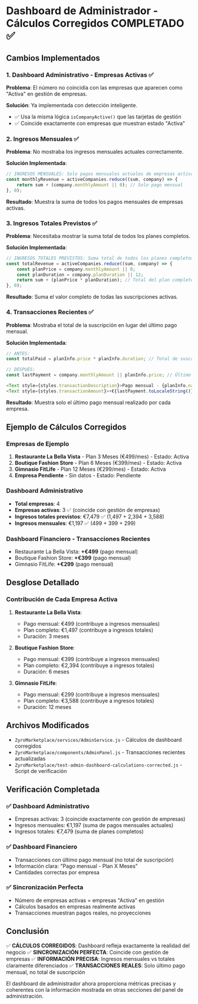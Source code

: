 # Dashboard de Administrador - Cálculos Corregidos COMPLETADO ✅

## Cambios Implementados

### 1. Dashboard Administrativo - Empresas Activas ✅
**Problema**: El número no coincidía con las empresas que aparecen como "Activa" en gestión de empresas.

**Solución**: Ya implementada con detección inteligente.
- ✅ Usa la misma lógica `isCompanyActive()` que las tarjetas de gestión
- ✅ Coincide exactamente con empresas que muestran estado "Activa"

### 2. Ingresos Mensuales ✅
**Problema**: No mostraba los ingresos mensuales actuales correctamente.

**Solución Implementada**:
```javascript
// INGRESOS MENSUALES: Solo pagos mensuales actuales de empresas activas
const monthlyRevenue = activeCompanies.reduce((sum, company) => {
    return sum + (company.monthlyAmount || 0); // Solo pago mensual
}, 0);
```

**Resultado**: Muestra la suma de todos los pagos mensuales de empresas activas.

### 3. Ingresos Totales Previstos ✅
**Problema**: Necesitaba mostrar la suma total de todos los planes completos.

**Solución Implementada**:
```javascript
// INGRESOS TOTALES PREVISTOS: Suma total de todos los planes completos
const totalRevenue = activeCompanies.reduce((sum, company) => {
    const planPrice = company.monthlyAmount || 0;
    const planDuration = company.planDuration || 12;
    return sum + (planPrice * planDuration); // Total del plan completo
}, 0);
```

**Resultado**: Suma el valor completo de todas las suscripciones activas.

### 4. Transacciones Recientes ✅
**Problema**: Mostraba el total de la suscripción en lugar del último pago mensual.

**Solución Implementada**:
```javascript
// ANTES:
const totalPaid = planInfo.price * planInfo.duration; // Total de suscripción

// DESPUÉS:
const lastPayment = company.monthlyAmount || planInfo.price; // Último pago mensual

<Text style={styles.transactionDescription}>Pago mensual - {planInfo.name}</Text>
<Text style={styles.transactionAmount}>+€{lastPayment.toLocaleString()}</Text>
```

**Resultado**: Muestra solo el último pago mensual realizado por cada empresa.

## Ejemplo de Cálculos Corregidos

### Empresas de Ejemplo
1. **Restaurante La Bella Vista** - Plan 3 Meses (€499/mes) - Estado: Activa
2. **Boutique Fashion Store** - Plan 6 Meses (€399/mes) - Estado: Activa  
3. **Gimnasio FitLife** - Plan 12 Meses (€299/mes) - Estado: Activa
4. **Empresa Pendiente** - Sin datos - Estado: Pendiente

### Dashboard Administrativo
- **Total empresas**: 4
- **Empresas activas**: 3 ✅ (coincide con gestión de empresas)
- **Ingresos totales previstos**: €7,479 ✅ (1,497 + 2,394 + 3,588)
- **Ingresos mensuales**: €1,197 ✅ (499 + 399 + 299)

### Dashboard Financiero - Transacciones Recientes
- Restaurante La Bella Vista: **+€499** (pago mensual)
- Boutique Fashion Store: **+€399** (pago mensual)
- Gimnasio FitLife: **+€299** (pago mensual)

## Desglose Detallado

### Contribución de Cada Empresa Activa

1. **Restaurante La Bella Vista**:
   - Pago mensual: €499 (contribuye a ingresos mensuales)
   - Plan completo: €1,497 (contribuye a ingresos totales)
   - Duración: 3 meses

2. **Boutique Fashion Store**:
   - Pago mensual: €399 (contribuye a ingresos mensuales)
   - Plan completo: €2,394 (contribuye a ingresos totales)
   - Duración: 6 meses

3. **Gimnasio FitLife**:
   - Pago mensual: €299 (contribuye a ingresos mensuales)
   - Plan completo: €3,588 (contribuye a ingresos totales)
   - Duración: 12 meses

## Archivos Modificados

- `ZyroMarketplace/services/AdminService.js` - Cálculos de dashboard corregidos
- `ZyroMarketplace/components/AdminPanel.js` - Transacciones recientes actualizadas
- `ZyroMarketplace/test-admin-dashboard-calculations-corrected.js` - Script de verificación

## Verificación Completada

### ✅ Dashboard Administrativo
- Empresas activas: 3 (coincide exactamente con gestión de empresas)
- Ingresos mensuales: €1,197 (suma de pagos mensuales actuales)
- Ingresos totales: €7,479 (suma de planes completos)

### ✅ Dashboard Financiero
- Transacciones con último pago mensual (no total de suscripción)
- Información clara: "Pago mensual - Plan X Meses"
- Cantidades correctas por empresa

### ✅ Sincronización Perfecta
- Número de empresas activas = empresas "Activa" en gestión
- Cálculos basados en empresas realmente activas
- Transacciones muestran pagos reales, no proyecciones

## Conclusión

✅ **CÁLCULOS CORREGIDOS**: Dashboard refleja exactamente la realidad del negocio
✅ **SINCRONIZACIÓN PERFECTA**: Coincide con gestión de empresas
✅ **INFORMACIÓN PRECISA**: Ingresos mensuales vs totales claramente diferenciados
✅ **TRANSACCIONES REALES**: Solo último pago mensual, no total de suscripción

El dashboard de administrador ahora proporciona métricas precisas y coherentes con la información mostrada en otras secciones del panel de administración.